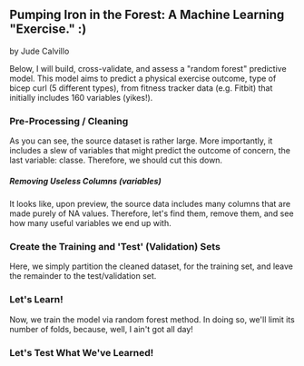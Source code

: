 ## Pumping Iron in the Forest: A Machine Learning "Exercise." :)
by Jude Calvillo  

Below, I will build, cross-validate, and assess a "random forest" predictive model. This model aims to predict a physical exercise outcome, type of bicep curl (5 different types), from fitness tracker data (e.g. Fitbit) that initially includes 160 variables (yikes!). 

### Pre-Processing / Cleaning
As you can see, the source dataset is rather large. More importantly, it includes a slew of variables that might predict the outcome of concern, the last variable: classe. Therefore, we should cut this down.

##### Removing Useless Columns (variables)
It looks like, upon preview, the source data includes many columns that are made purely of NA values. Therefore, let's find them, remove them, and see how many useful variables we end up with.

### Create the Training and 'Test' (Validation) Sets
Here, we simply partition the cleaned dataset, for the training set, and leave the remainder to the test/validation set.

### Let's Learn!
Now, we train the model via random forest method. In doing so, we'll limit its number of folds, because, well, I ain't got all day!

### Let's Test What We've Learned!



